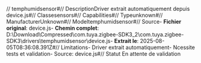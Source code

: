 // temphumidsensor#// DescriptionDriver extrait automatiquement depuis device.js#// Classesensors#// Capabilities#// Typeunknown#// ManufacturerUnknown#// Modeltemphumidsensor#// Source- **Fichier original**: device.js- **Chemin complet**: D:\Download\Compressed\com.tuya.zigbee-SDK3_2\com.tuya.zigbee-SDK3\drivers\temphumidsensor\device.js- **Extrait le**: 2025-08-05T08:36:08.391Z#// Limitations- Driver extrait automatiquement- Ncessite tests et validation- Source: device.js#// Statut En attente de validation